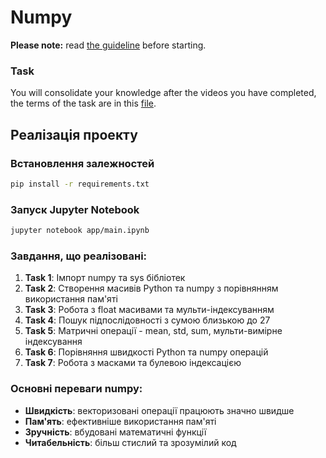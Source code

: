 # Numpy

**Please note:** read [the guideline](https://github.com/mate-academy/py-task-guideline/blob/main/README.md)
before starting.

### Task

You will consolidate your knowledge after the videos you have completed, the terms of the task are in this [file](app/main.ipynb).

## Реалізація проекту

### Встановлення залежностей

```bash
pip install -r requirements.txt
```

### Запуск Jupyter Notebook

```bash
jupyter notebook app/main.ipynb
```

### Завдання, що реалізовані:

1. **Task 1**: Імпорт numpy та sys бібліотек
2. **Task 2**: Створення масивів Python та numpy з порівнянням використання пам'яті
3. **Task 3**: Робота з float масивами та мульти-індексуванням
4. **Task 4**: Пошук підпослідовності з сумою близькою до 27
5. **Task 5**: Матричні операції - mean, std, sum, мульти-вимірне індексування
6. **Task 6**: Порівняння швидкості Python та numpy операцій
7. **Task 7**: Робота з масками та булевою індексацією

### Основні переваги numpy:

- **Швидкість**: векторизовані операції працюють значно швидше
- **Пам'ять**: ефективніше використання пам'яті
- **Зручність**: вбудовані математичні функції
- **Читабельність**: більш стислий та зрозумілий код
